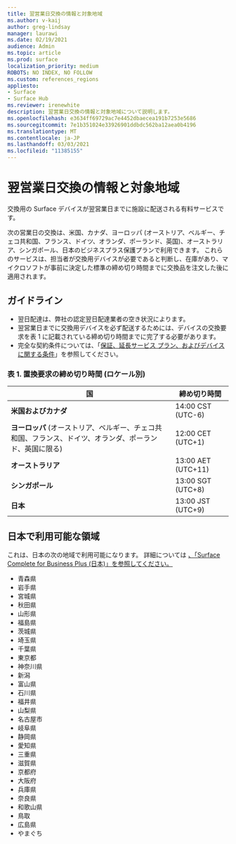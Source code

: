 ```yaml
---
title: 翌営業日交換の情報と対象地域
ms.author: v-kaij
author: greg-lindsay
manager: laurawi
ms.date: 02/19/2021
audience: Admin
ms.topic: article
ms.prod: surface
localization_priority: medium
ROBOTS: NO INDEX, NO FOLLOW
ms.custom: references_regions
appliesto:
- Surface
- Surface Hub
ms.reviewer: irenewhite
description: 翌営業日交換の情報と対象地域について説明します。
ms.openlocfilehash: e3634ff69729ac7e4452dbaecea191b7253e5686
ms.sourcegitcommit: 7e1b351024e33926901ddbdc562ba12aea0b4196
ms.translationtype: MT
ms.contentlocale: ja-JP
ms.lasthandoff: 03/03/2021
ms.locfileid: "11385155"
---
```

# <a name="next-business-day-replacement-information--coverage-areas"></a>翌営業日交換の情報と対象地域

交換用の Surface デバイスが翌営業日までに施設に配送される有料サービスです。 

次の営業日の交換は、米国、カナダ、ヨーロッパ (オーストリア、ベルギー、チェコ共和国、フランス、ドイツ、オランダ、ポーランド、英国)、オーストラリア、シンガポール、日本のビジネスプラス保護プランで利用できます。 これらのサービスは、担当者が交換用デバイスが必要であると判断し、在庫があり、マイクロソフトが事前に決定した標準の締め切り時間までに交換品を注文した後に適用されます。 

## <a name="guidelines"></a>ガイドライン

- 翌日配達は、弊社の認定翌日配達業者の空き状況によります。
- 翌営業日までに交換用デバイスを必ず配送するためには、デバイスの交換要求を表 1 に記載されている締め切り時間までに完了する必要があります。 
- 完全な契約条件については、「[保証、延長サービス プラン、およびデバイスに関する条件](https://support.microsoft.com/topic/warranties-extended-service-plans-and-terms-conditions-for-your-device-eedf7a23-84a7-1a47-480b-0e10503eedf5)」を参照してください。

### <a name="table-1-replacement-request-cutoff-times-by-locale"></a>表 1. 置換要求の締め切り時間 (ロケール別)

| 国                                                                                                    | 締め切り時間 |
| -------------------------------------------------------------------------------------------------------------- | --------------- |
| **米国およびカナダ**                                                                                     | 14:00 CST    (UTC-6)      |
| **ヨーロッパ** (オーストリア、ベルギー、チェコ共和国、フランス、ドイツ、オランダ、ポーランド、英国に限る) | 12:00 CET   (UTC+1)     |
| **オーストラリア**                                                                                                  | 13:00 AET   (UTC+11)    |
| **シンガポール**                                                                                                  | 13:00 SGT    (UTC+8)   |
| **日本**                                                                                                      | 13:00 JST    (UTC+9)   |


##  <a name="available-areas-in-japan"></a>日本で利用可能な領域 

これは、日本の次の地域で利用可能になります。 詳細については [、「Surface Complete for Business Plus (日本)」を参照してください。](https://cdn.techcommunity.microsoft.com/assets/Surface/jp-next-day-replace-surface.pdf)

- 青森県
- 岩手県
- 宮城県
- 秋田県
- 山形県
- 福島県
- 茨城県
- 埼玉県
- 千葉県
- 東京都
- 神奈川県
- 新潟
- 富山県
- 石川県
- 福井県
- 山梨県
- 名古屋市
- 岐阜県
- 静岡県
- 愛知県
- 三重県
- 滋賀県
- 京都府
- 大阪府
- 兵庫県
- 奈良県
- 和歌山県
- 鳥取
- 広島県
- やまぐち

